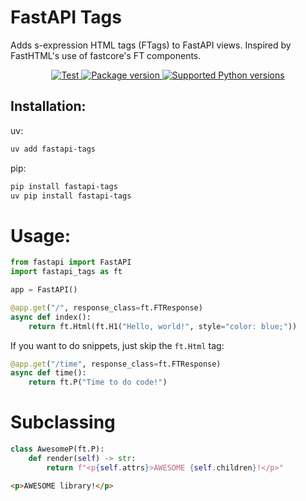 # FastAPI Tags

Adds s-expression HTML tags (FTags) to FastAPI views. Inspired by FastHTML's use of fastcore's FT components.


<p align="center">
<a href="https://github.com/pydanny/fastapi-tags/actions?query=workflow%3Apython-package+event%3Apush+branch%main" target="_blank">
    <img src="https://github.com/pydanny/fastapi-tags/actions/workflows/python-package.yml/badge.svg?event=push&branch=main" alt="Test">
</a>
<a href="https://pypi.org/project/fastapi-tags" target="_blank">
    <img src="https://img.shields.io/pypi/v/fastapi-tags?color=%2334D058&label=pypi%20package" alt="Package version">
</a>
<a href="https://pypi.org/project/fastapi-tags" target="_blank">
    <img src="https://img.shields.io/pypi/pyversions/fastapi-tags.svg?color=%2334D058" alt="Supported Python versions">
</a>
</p>

## Installation:

uv:

```bash
uv add fastapi-tags
```

pip:

```bash
pip install fastapi-tags
uv pip install fastapi-tags
```


# Usage:

```python
from fastapi import FastAPI
import fastapi_tags as ft

app = FastAPI()

@app.get("/", response_class=ft.FTResponse)
async def index():
    return ft.Html(ft.H1("Hello, world!", style="color: blue;"))
```

If you want to do snippets, just skip the `ft.Html` tag:

```python
@app.get("/time", response_class=ft.FTResponse)
async def time():
    return ft.P("Time to do code!")
```

# Subclassing

```python
class AwesomeP(ft.P):
    def render(self) -> str:
        return f"<p{self.attrs}>AWESOME {self.children}!</p>"
```

```html
<p>AWESOME library!</p>
```